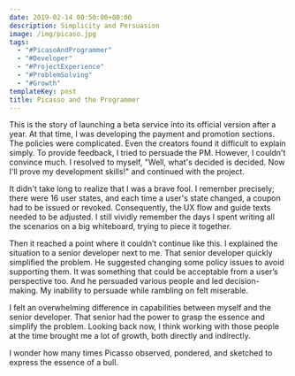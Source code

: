 ```yaml
---
date: 2019-02-14 00:50:00+00:00
description: Simplicity and Persuasion
image: /img/picaso.jpg
tags:
  - "#PicasoAndProgrammer"
  - "#Developer"
  - "#ProjectExperience"
  - "#ProblemSolving"
  - "#Growth"
templateKey: post
title: Picasso and the Programmer
---
```


This is the story of launching a beta service into its official version after a year. At that time, I was developing the payment and promotion sections. The policies were complicated. Even the creators found it difficult to explain simply. To provide feedback, I tried to persuade the PM. However, I couldn't convince much. I resolved to myself, "Well, what's decided is decided. Now I'll prove my development skills!" and continued with the project.

It didn't take long to realize that I was a brave fool. I remember precisely; there were 16 user states, and each time a user's state changed, a coupon had to be issued or revoked. Consequently, the UX flow and guide texts needed to be adjusted. I still vividly remember the days I spent writing all the scenarios on a big whiteboard, trying to piece it together.

Then it reached a point where it couldn’t continue like this. I explained the situation to a senior developer next to me. That senior developer quickly simplified the problem. He suggested changing some policy issues to avoid supporting them. It was something that could be acceptable from a user’s perspective too. And he persuaded various people and led decision-making. My inability to persuade while rambling on felt miserable.

I felt an overwhelming difference in capabilities between myself and the senior developer. That senior had the power to grasp the essence and simplify the problem. Looking back now, I think working with those people at the time brought me a lot of growth, both directly and indirectly.

I wonder how many times Picasso observed, pondered, and sketched to express the essence of a bull.